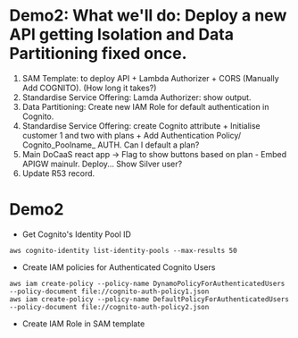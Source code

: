 # Demo2: What we'll do: Deploy a new API getting Isolation and Data Partitioning fixed once.
1. SAM Template: to deploy API + Lambda Authorizer + CORS (Manually Add COGNITO). (How long it takes?)
2. Standardise Service Offering: Lamda Authorizer: show output.
3. Data Partitioning: Create new IAM Role for default authentication in Cognito.
4. Standardise Service Offering: create Cognito attribute + Initialise customer 1 and two with plans + Add Authentication Policy/ Cognito_Poolname_ AUTH. Can I default a plan?
5. Main DoCaaS react app -> Flag to show buttons based on plan - Embed APIGW mainulr. Deploy... Show Silver user?
6. Update R53 record.

# Demo2
* Get Cognito's Identity Pool ID
```shell
aws cognito-identity list-identity-pools --max-results 50
```



* Create IAM policies for Authenticated Cognito Users
```shell
aws iam create-policy --policy-name DynamoPolicyForAuthenticatedUsers --policy-document file://cognito-auth-policy1.json
aws iam create-policy --policy-name DefaultPolicyForAuthenticatedUsers --policy-document file://cognito-auth-policy2.json
```
* Create IAM Role in SAM template
